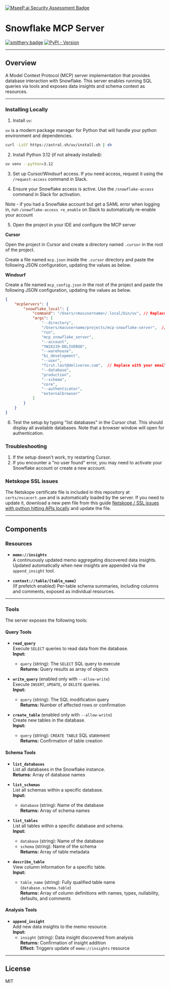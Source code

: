 [![MseeP.ai Security Assessment Badge](https://mseep.net/pr/isaacwasserman-mcp-snowflake-server-badge.png)](https://mseep.ai/app/isaacwasserman-mcp-snowflake-server)

# Snowflake MCP Server

[![smithery badge](https://smithery.ai/badge/mcp_snowflake_server)](https://smithery.ai/server/mcp_snowflake_server) [![PyPI - Version](https://img.shields.io/pypi/dm/mcp-snowflake-server?color&logo=pypi&logoColor=white&label=PyPI%20downloads)](https://pypi.org/project/mcp-snowflake-server/)

---

## Overview
A Model Context Protocol (MCP) server implementation that provides database interaction with Snowflake. This server enables running SQL queries via tools and exposes data insights and schema context as resources.

---


### Installing Locally

1. Install `uv`:

`uv` is a modern package manager for Python that will handle your python environment and dependencies.

```bash
curl -LsSf https://astral.sh/uv/install.sh | sh
```

2. Install Python 3.12 (if not already installed):

```bash
uv venv --python=3.12
```

3. Set up Cursor/Windsurf access. If you need access, request it using the `/request-access` command in Slack.

4. Ensure your Snowflake access is active. Use the `/snowflake-access` command in Slack for activation.

Note - if you had a Snowflake account but get a SAML error when logging in, run `/snowflake-access re_enable` on Slack to automatically re-enable your account

5. Open the project in your IDE and configure the MCP server

**Cursor**

Open the project in Cursor and create a directory named `.cursor` in the root of the project.

Create a file named `mcp.json` inside the `.cursor` directory and paste the following JSON configuration, updating the values as below.

**Windsurf**

Create a file named `mcp_config.json` in the root of the project and paste the following JSON configuration, updating the values as below.

```json
{
    "mcpServers": {
        "snowflake_local": {
            "command": "/Users/<macusername>/.local/bin/uv", // Replace with your actual uv path. Run `which uv` in the terminal if you don't know this
            "args": [
                "--directory",
                "/Users/macusername/projects/mcp-snowflake-server",  // Replace with your actual repo path
                "run",
                "mcp_snowflake_server",
                "--account",
                "YW26239-DELIVEROO",
                "--warehouse",
                "bi_development",
                "--user",
                "first.last@deliveroo.com",  // Replace with your email address
                "--database",
                "production",
                "--schema",
                "core",
                "--authenticator",
                "externalbrowser"
            ]
        }
    }
}
```

6. Test the setup by typing "list databases" in the Cursor chat. This should display all available databases. Note that a browser window will open for authentication.

### Troubleshooting

1. If the setup doesn't work, try restarting Cursor.
2. If you encounter a "no user found" error, you may need to activate your Snowflake account or create a new account.

### Netskope SSL issues

The Netskope certificate file is included in this repository at `certs/nscacert.pem` and is automatically loaded by the server. If you need to update it, download a new pem file from this guide [Netskope / SSL issues with python hitting APIs locally](https://deliveroo.atlassian.net/wiki/spaces/PS/pages/4760109122/A+SWG+Guide+for+Tech+and+Engineering#The-certificate-is-located-at:) and update the file.

---

## Components

### Resources

- **`memo://insights`**  
  A continuously updated memo aggregating discovered data insights.  
  Updated automatically when new insights are appended via the `append_insight` tool.

- **`context://table/{table_name}`**  
  (If prefetch enabled) Per-table schema summaries, including columns and comments, exposed as individual resources.

---

### Tools

The server exposes the following tools:

#### Query Tools

- **`read_query`**  
  Execute `SELECT` queries to read data from the database.  
  **Input:**  
  - `query` (string): The `SELECT` SQL query to execute  
  **Returns:** Query results as array of objects

- **`write_query`** (enabled only with `--allow-write`)  
  Execute `INSERT`, `UPDATE`, or `DELETE` queries.  
  **Input:**  
  - `query` (string): The SQL modification query  
  **Returns:** Number of affected rows or confirmation

- **`create_table`** (enabled only with `--allow-write`)  
  Create new tables in the database.  
  **Input:**  
  - `query` (string): `CREATE TABLE` SQL statement  
  **Returns:** Confirmation of table creation

#### Schema Tools

- **`list_databases`**  
  List all databases in the Snowflake instance.  
  **Returns:** Array of database names

- **`list_schemas`**  
  List all schemas within a specific database.  
  **Input:**  
  - `database` (string): Name of the database  
  **Returns:** Array of schema names

- **`list_tables`**  
  List all tables within a specific database and schema.  
  **Input:**  
  - `database` (string): Name of the database  
  - `schema` (string): Name of the schema  
  **Returns:** Array of table metadata

- **`describe_table`**  
  View column information for a specific table.  
  **Input:**  
  - `table_name` (string): Fully qualified table name (`database.schema.table`)  
  **Returns:** Array of column definitions with names, types, nullability, defaults, and comments

#### Analysis Tools

- **`append_insight`**  
  Add new data insights to the memo resource.  
  **Input:**  
  - `insight` (string): Data insight discovered from analysis  
  **Returns:** Confirmation of insight addition  
  **Effect:** Triggers update of `memo://insights` resource

---

## License

MIT
